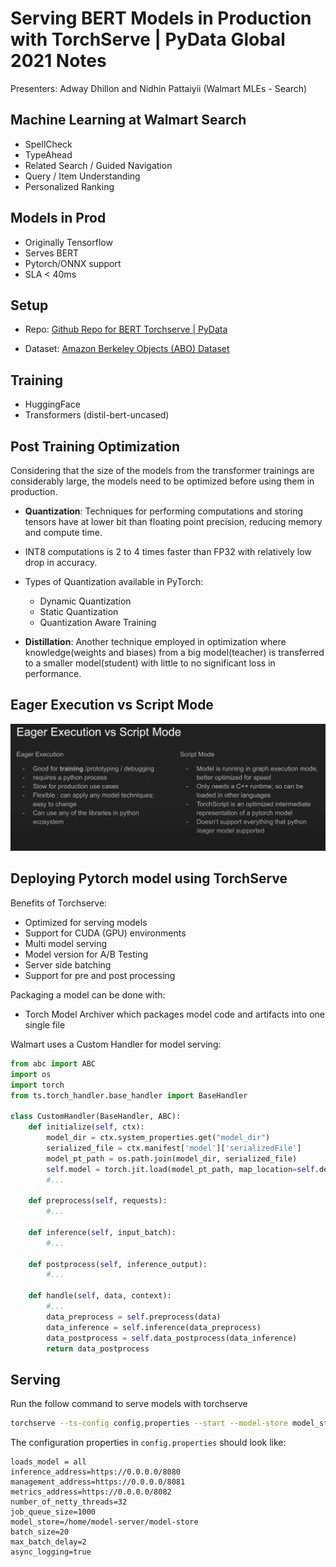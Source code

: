 # Serving BERT Models in Production with TorchServe | PyData Global 2021 Notes

Presenters: Adway Dhillon and Nidhin Pattaiyii (Walmart MLEs - Search)

## Machine Learning at Walmart Search
- SpellCheck
- TypeAhead
- Related Search / Guided Navigation
- Query / Item Understanding
- Personalized Ranking

## Models in Prod
- Originally Tensorflow
- Serves BERT
- Pytorch/ONNX support
- SLA < 40ms

## Setup
- Repo: [Github Repo for BERT Torchserve | PyData](https://bit.ly/pytorch-workshop-2021)

- Dataset: [Amazon Berkeley Objects (ABO) Dataset](https://amazon-berkeley-objects.s3.amazonaws.com/index.html)

## Training
- HuggingFace
- Transformers (distil-bert-uncased)

## Post Training Optimization
Considering that the size of the models from the transformer trainings are considerably large, the models need to be optimized before using them in production.
- **Quantization**: Techniques for performing computations and storing tensors have at lower bit than floating point precision, reducing memory and compute time.
- INT8 computations is 2 to 4 times faster than FP32 with relatively low drop in accuracy.
- Types of Quantization available in PyTorch:
    - Dynamic Quantization
    - Static Quantization
    - Quantization Aware Training

- **Distillation**: Another technique employed in optimization where knowledge(weights and biases) from a big model(teacher) is transferred to a smaller model(student) with little to no significant loss in performance.

## Eager Execution vs Script Mode
![eager execution vs script mode tabular difference](./eager-vs-script.png "eager execution vs script mode tabular difference")

## Deploying Pytorch model using TorchServe
Benefits of Torchserve:
- Optimized for serving models
- Support for CUDA (GPU) environments
- Multi model serving
- Model version for A/B Testing
- Server side batching
- Support for pre and post processing

Packaging a model can be done with:
- Torch Model Archiver which packages model code and artifacts into one single file

Walmart uses a Custom Handler for model serving:
```python
from abc import ABC
import os
import torch
from ts.torch_handler.base_handler import BaseHandler

class CustomHandler(BaseHandler, ABC):
    def initialize(self, ctx):
        model_dir = ctx.system_properties.get("model_dir")
        serialized_file = ctx.manifest['model']['serializedFile']
        model_pt_path = os.path.join(model_dir, serialized_file)
        self.model = torch.jit.load(model_pt_path, map_location=self.device)
        #...
    
    def preprocess(self, requests):
        #...

    def inference(self, input_batch):
        #...

    def postprocess(self, inference_output):
        #...

    def handle(self, data, context):
        #...
        data_preprocess = self.preprocess(data)
        data_inference = self.inference(data_preprocess)
        data_postprocess = self.data_postprocess(data_inference)
        return data_postprocess
```

## Serving 
Run the follow command to serve models with torchserve
```bash
torchserve --ts-config config.properties --start --model-store model_store
```

The configuration properties in `config.properties` should look like:
```
loads_model = all
inference_address=https://0.0.0.0/8080
management_address=https://0.0.0.0/8081
metrics_address=https://0.0.0.0/8082
number_of_netty_threads=32
job_queue_size=1000
model_store=/home/model-server/model-store
batch_size=20
max_batch_delay=2
async_logging=true
```